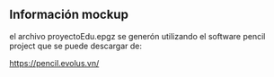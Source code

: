 ## Información mockup

el archivo proyectoEdu.epgz  se generón utilizando el software pencil project que se puede descargar de:

https://pencil.evolus.vn/



